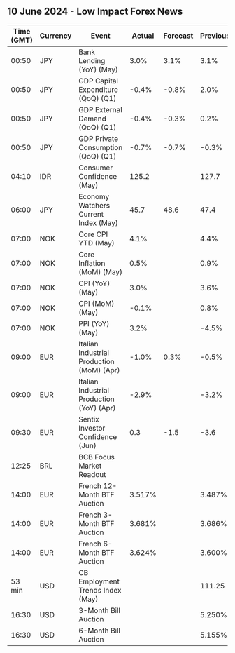 ## 10 June 2024 - Low Impact Forex News

| Time (GMT) | Currency | Event | Actual | Forecast | Previous |
|------|----------|-------|--------|----------|----------|
| 00:50 | JPY | Bank Lending (YoY) (May) | 3.0% | 3.1% | 3.1% |
| 00:50 | JPY | GDP Capital Expenditure (QoQ) (Q1) | -0.4% | -0.8% | 2.0% |
| 00:50 | JPY | GDP External Demand (QoQ) (Q1) | -0.4% | -0.3% | 0.2% |
| 00:50 | JPY | GDP Private Consumption (QoQ) (Q1) | -0.7% | -0.7% | -0.3% |
| 04:10 | IDR | Consumer Confidence (May) | 125.2 |  | 127.7 |
| 06:00 | JPY | Economy Watchers Current Index (May) | 45.7 | 48.6 | 47.4 |
| 07:00 | NOK | Core CPI YTD (May) | 4.1% |  | 4.4% |
| 07:00 | NOK | Core Inflation (MoM) (May) | 0.5% |  | 0.9% |
| 07:00 | NOK | CPI (YoY) (May) | 3.0% |  | 3.6% |
| 07:00 | NOK | CPI (MoM) (May) | -0.1% |  | 0.8% |
| 07:00 | NOK | PPI (YoY) (May) | 3.2% |  | -4.5% |
| 09:00 | EUR | Italian Industrial Production (MoM) (Apr) | -1.0% | 0.3% | -0.5% |
| 09:00 | EUR | Italian Industrial Production (YoY) (Apr) | -2.9% |  | -3.2% |
| 09:30 | EUR | Sentix Investor Confidence (Jun) | 0.3 | -1.5 | -3.6 |
| 12:25 | BRL | BCB Focus Market Readout |  |  |  |
| 14:00 | EUR | French 12-Month BTF Auction | 3.517% |  | 3.487% |
| 14:00 | EUR | French 3-Month BTF Auction | 3.681% |  | 3.686% |
| 14:00 | EUR | French 6-Month BTF Auction | 3.624% |  | 3.600% |
| 53 min | USD | CB Employment Trends Index (May) |  |  | 111.25 |
| 16:30 | USD | 3-Month Bill Auction |  |  | 5.250% |
| 16:30 | USD | 6-Month Bill Auction |  |  | 5.155% |
